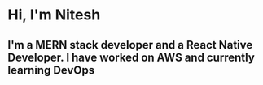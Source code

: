 <h1>Hi, I'm Nitesh</h1>

<h2>I'm a MERN stack developer and a React Native Developer. I have worked on AWS and currently learning DevOps</h2>
